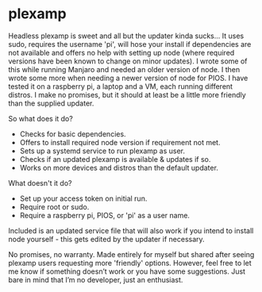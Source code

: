 # plexamp
Headless plexamp is sweet and all but the updater kinda sucks... It uses sudo, requires the username 'pi', will hose your install if dependencies are not available and offers no help with setting up node (where required versions have been known to change on minor updates). I wrote some of this while running Manjaro and needed an older version of node. I then wrote some more when needing a newer version of node for PIOS. I have tested it on a raspberry pi, a laptop and a VM, each running different distros. I make no promises, but it should at least be a little more friendly than the supplied updater.

So what does it do?
* Checks for basic dependencies.
* Offers to install required node version if requirement not met. 
* Sets up a systemd service to run plexamp as user. 
* Checks if an updated plexamp is available & updates if so.
* Works on more devices and distros than the default updater.

What doesn't it do?
* Set up your access token on initial run. 
* Require root or sudo.
* Require a raspberry pi, PIOS, or 'pi' as a user name. 
    
Included is an updated service file that will also work if you intend to install node yourself - this gets edited by the updater if necessary.

No promises, no warranty. Made entirely for myself but shared after seeing plexamp users requesting more 'friendly' options. However, feel free to let me know if something doesn’t work or you have some suggestions. Just bare in mind that I’m no developer, just an enthusiast. 

